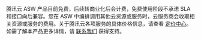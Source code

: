 腾讯云 ASW 产品目前免费，后续转商业化后会计费，免费使用阶段不承诺 SLA 和接口向后兼容。您在 ASW 中编排调用其他云资源或服务时，云服务商会收取相关资源或服务的费用。关于腾讯云各项服务的具体价格信息，请查看 [定价中心](https://buy.cloud.tencent.com/price)。如需了解本产品更多详情，请 [联系我们]( https://cloud.tencent.com/document/product/1272/55038) 获得支持。 

